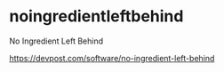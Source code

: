 # noingredientleftbehind
No Ingredient Left Behind

https://devpost.com/software/no-ingredient-left-behind
